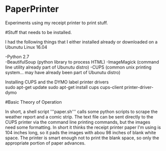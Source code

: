 # PaperPrinter
Experiments using my receipt printer to print stuff.  

#Stuff that needs to be installed.  

I had the following things that I either installed already or downloaded on a Ubunutu Linux 16.04  
  
-Python 2.7  
-BeautifulSoup (python library to process HTML)
-ImageMagick (command line utility already part of Ubunutu distro)
-CUPS (common unix printing system... may have already been part of Ubunutu distro)

Installing CUPS and the DYMO label printer drivers  
sudo apt-get update
sudo apt-get install cups cups-client printer-driver-dymo


#Basic Theory of Operation  
  
In short, a shell script '''paper.sh''' calls some python scripts to scrape the weather report and a comic strip. The text file can be sent directly to the CUPS printer via the command line printing commands, but the images need some formatting. In short it thinks the receipt printer paper I'm using is 104 inches long, so it pads the images with abou 98 inches of blank white space. The printer is smart enough not to print the blank space, so only the appropriate portion of paper advances.
